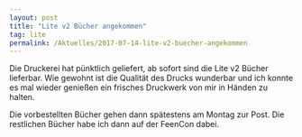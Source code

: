 ```yaml
---
layout: post
title: "Lite v2 Bücher angekommen"
tag: lite
permalink: /Aktuelles/2017-07-14-lite-v2-buecher-angekommen
---
```




Die Druckerei hat pünktlich geliefert, ab sofort sind die Lite v2 Bücher lieferbar. Wie gewohnt ist die Qualität des Drucks wunderbar und ich konnte es mal wieder genießen ein frisches Druckwerk von mir in Händen zu halten.

Die vorbestellten Bücher gehen dann spätestens am Montag zur Post. Die restlichen Bücher habe ich dann auf der FeenCon dabei.


